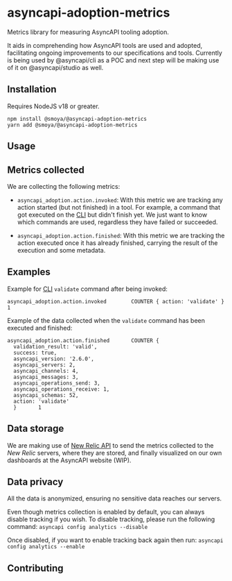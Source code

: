 # asyncapi-adoption-metrics
Metrics library for measuring AsyncAPI tooling adoption.

It aids in comprehending how AsyncAPI tools are used and adopted, facilitating ongoing improvements to our specifications and tools. Currently is being used by @asyncapi/cli as a POC and next step will be making use of it on @asyncapi/studio as well.

## Installation
Requires NodeJS v18 or greater.
```
npm install @smoya/@asyncapi-adoption-metrics
yarn add @smoya/@asyncapi-adoption-metrics
```

## Usage






## Metrics collected
We are collecting the following metrics:

- `asyncapi_adoption.action.invoked`:
With this metric we are tracking any action started (but not finished) in a tool. For example, a command that got executed on the [CLI](https://github.com/asyncapi/cli/) but didn't finish yet. We just want to know which commands are used, regardless they have failed or succeeded.

- `asyncapi_adoption.action.finished`:
With this metric we are tracking the action executed once it has already finished, carrying the result of the execution and some metadata.

## Examples
Example for [CLI](https://github.com/asyncapi/cli/) `validate` command after being invoked:
```
asyncapi_adoption.action.invoked        COUNTER { action: 'validate' }  1
```

Example of the data collected when the `validate` command has been executed and finished:
```
asyncapi_adoption.action.finished       COUNTER {
  validation_result: 'valid',
  success: true,
  asyncapi_version: '2.6.0',
  asyncapi_servers: 2,
  asyncapi_channels: 4,
  asyncapi_messages: 3,
  asyncapi_operations_send: 3,
  asyncapi_operations_receive: 1,
  asyncapi_schemas: 52,
  action: 'validate'
  }       1
```

## Data storage
We are making use of [New Relic API](https://docs.newrelic.com/docs/apis/intro-apis/introduction-new-relic-apis/#rest-api) to send the metrics collected to the _New Relic_ servers, where they are stored, and finally visualized on our own dashboards at the AsyncAPI website (WIP).

## Data privacy
All the data is anonymized, ensuring no sensitive data reaches our servers.

Even though metrics collection is enabled by default, you can always disable tracking if you wish. To disable tracking, please run the following command:
`asyncapi config analytics --disable`

Once disabled, if you want to enable tracking back again then run:
`asyncapi config analytics --enable`

## Contributing



